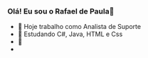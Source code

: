 ### Olá! Eu sou o Rafael de Paula👋

- 🔭 Hoje trabalho como Analista de Suporte
- 🌱 Estudando C#, Java, HTML e Css
- 👯 
- 
